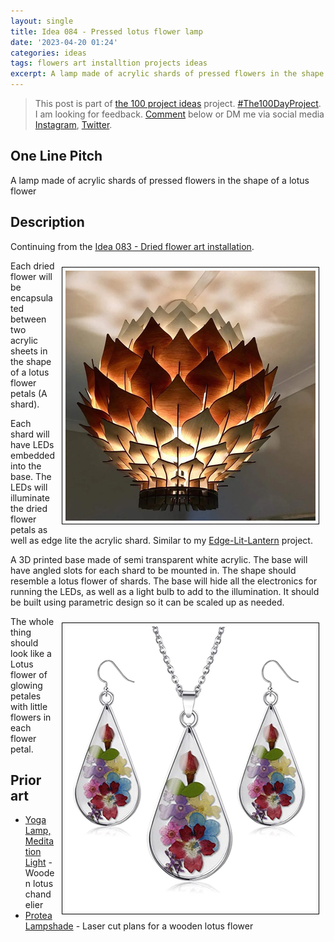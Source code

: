```yaml
---
layout: single
title: Idea 084 - Pressed lotus flower lamp
date: '2023-04-20 01:24'
categories: ideas
tags: flowers art installtion projects ideas
excerpt: A lamp made of acrylic shards of pressed flowers in the shape of a lotus flower
---
```


> This post is part of [the 100 project ideas](https://blog.abluestar.com/projects/2023-100-ideas/) project. [#The100DayProject](https://www.the100dayproject.org/). I am looking for feedback. <a href='#utterances-comments'>Comment</a> below or DM me via social media <a href="https://instagram.com/funvill" rel="nofollow noopener noreferrer"><i class="fab fa-fw fa-instagram" aria-hidden="true"></i><span class="label">Instagram</span></a>, <a href="https://twitter.com/funvill" rel="nofollow noopener noreferrer"><i class="fab fa-fw fa-twitter" aria-hidden="true"></i><span class="label">Twitter</span></a>.

## One Line Pitch

A lamp made of acrylic shards of pressed flowers in the shape of a lotus flower

## Description

Continuing from the [Idea 083 - Dried flower art installation](https://blog.abluestar.com/idea083-dried-flower-art-installation/).

<img src='\public\uploads\2023\lotus2.png' alt='lotus lamp' title='lotus lamp' style="float: right; max-width: 400px; margin: 10px; border: 1px solid black; padding: 5px">Each dried flower will be encapsulated between two acrylic sheets in the shape of a lotus flower petals (A shard).

Each shard will have LEDs embedded into the base. The LEDs will illuminate the dried flower petals as well as edge lite the acrylic shard. Similar to my [Edge-Lit-Lantern](https://www.instagram.com/p/Bmu26HDF9Uf/?taken-by=funvill) project.

A 3D printed base made of semi transparent white acrylic. The base will have angled slots for each shard to be mounted in. The shape should resemble a lotus flower of shards. The base will hide all the electronics for running the LEDs, as well as a light bulb to add to the illumination. It should be built using parametric design so it can be scaled up as needed.

<img src='\public\uploads\2023\lotus-pendent.png' alt='lotus-pendent' title='lotus-pendent' style="float: right; max-width: 400px; margin: 10px; border: 1px solid black; padding: 5px">The whole thing should look like a Lotus flower of glowing petales with little flowers in each flower petal.

## Prior art

- [Yoga Lamp, Meditation Light](https://www.etsy.com/ca/listing/1294933928/yoga-lamp-meditation-light-yoga-lover) - Wooden lotus chandelier 
- [Protea Lampshade](https://www.tartarugadesigns.com/product-page/protea-lampshade) - Laser cut plans for a wooden lotus flower
